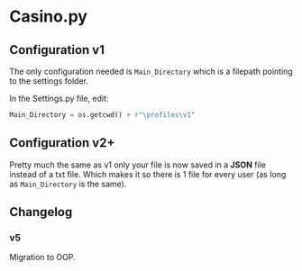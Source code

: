 # Casino.py

## Configuration v1

The only configuration needed is `Main_Directory` which is a filepath pointing to the settings folder.

In the Settings.py file, edit:

```python
Main_Directory = os.getcwd() + r"\profiles\v1"
```

## Configuration v2+

Pretty much the same as v1 only your file is now saved in a **JSON** file instead of a txt file. Which makes it so there is 1 file for every user (as long as `Main_Directory` is the same).

## Changelog

### v5

Migration to OOP.